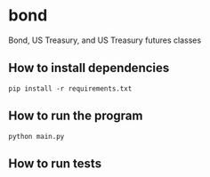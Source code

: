 # bond

Bond, US Treasury, and US Treasury futures classes

## How to install dependencies
    pip install -r requirements.txt

## How to run the program
    python main.py

## How to run tests

